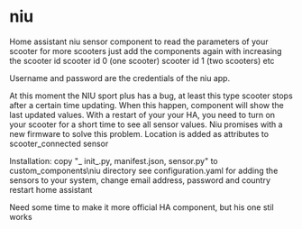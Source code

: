 # niu

Home assistant niu sensor component to read the parameters of your scooter
for more scooters just add the components again with increasing the scooter id
scooter id 0 (one scooter)
scooter id 1 (two scooters)
etc

Username and password are the credentials of the niu app.

At this moment the NIU sport plus has a bug, at least this type scooter stops after a certain time updating.
When this happen, component will show the last updated values.
With a restart of your your HA, you need to turn on your scooter for a short time to see all sensor values.
Niu promises with a new firmware to solve this problem.
Location is added as attributes to scooter_connected sensor

Installation:
copy "_ init_.py, manifest.json, sensor.py" to custom_components\niu directory
see configuration.yaml for adding the sensors to your system, change email address, password and country
restart home assistant

Need some time to make it  more official HA component, but his one stil works 


